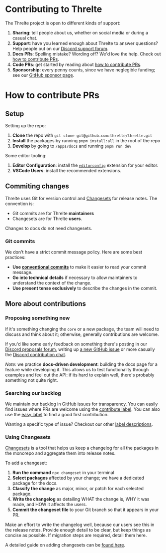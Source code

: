 # Contributing to Threlte

The Threlte project is open to different kinds of support:

1. **Sharing**: tell people about us, whether on social media or during a
   casual chat.
2. **Support**: have you learned enough about Threlte to answer questions? Help
   people out on our [Discord support
   forum](https://discord.com/channels/985983540804091964/1031843197963477002).
3. **Docs PRs**: Spelling mistake? Wording off? We'd love the help. Check out
   [how to contribute PRs](#how-to-contribute-prs).
4. **Code PRs**: get started by reading about [how to contribute
   PRs](#how-to-contribute-prs).
5. **Sponsorship**: every penny counts, since we have neglegible funding; see
   our [GitHub sponsor page](https://github.com/sponsors/grischaerbe).

# How to contribute PRs

## Setup

Setting up the repo:

1. **Clone** the repo with `git clone git@github.com:threlte/threlte.git`
2. **Install** the packages by running `pnpm install:all` in the root of the
   repo
3. **Develop** by going to `/apps/docs` and running `pnpm run dev`

Some editor tooling:

1. **Editor Configuration**: install the
   [`editorconfig`](https://editorconfig.org/) extension for your editor.
2. **VSCode Users**: install the recommended extensions.

## Commiting changes

Threlte uses Git for version control and
[Changesets](https://github.com/changesets/changesets) for release notes. The
convention is:

- Git commits are for Threlte **maintainers**
- Changesets are for Threlte **users**.

Changes to docs do not need changesets.

### Git commits

We don't have a strict commit message policy. Here are some best practices:

- **Use [conventional
  commits](https://www.conventionalcommits.org/en/v1.0.0/)** to make it easier
  to read your commit message.
- **Go into technical details** if necessary to allow maintainers to understand
  the context of the change.
- **Use present tense exclusively** to describe the changes in the commit.

## More about contributions

### Proposing something new

If it's something changing the `core` or a new package, the team will need to
discuss and think about it; otherwise, generally contributions are welcome.

If you'd like some early feedback on something there's posting in our [Discord
proposals
forum](https://discord.com/channels/985983540804091964/1098301342239432784),
writing up [a new GitHub
issue](https://github.com/threlte/threlte/issues/new/choose) or more casually
the [Discord contribution
chat](https://discord.com/channels/985983540804091964/986233334747254854).

_Note:_ we practice **docs-driven development**: building the docs page for a
feature while developing it. This allows us to test functionality through
examples and feel out the API: if its hard to explain well, there's probably
something not quite right.

### Searching our backlog

We maintain our backlog in GitHub issues for transparency. You can easily find
issues where PRs are welcome using the [contribute
label](https://github.com/threlte/threlte/issues?q=is%3Aissue+is%3Aopen+label%3Acontribute).
You can also use the [easy
label](https://github.com/threlte/threlte/issues?q=is%3Aissue+is%3Aopen+label%3Acontribute+label%3Aeasy)
to find a good first contribution.

Wanting a specific type of issue? Checkout our other [label
descriptions](https://github.com/threlte/threlte/labels).

### Using Changesets

[Changesets](https://github.com/changesets/changesets) is a tool that helps us
keep a changelog for all the packages in the monorepo and aggregate them into
release notes.

To add a changeset:

1. **Run the command** `npx changeset` in your terminal
2. **Select packages** affected by your change; we have a dedicated package for
   the docs.
3. **Classify the change** as major, minor, or patch for each selected package.
4. **Write the changelog** as detailing WHAT the change is, WHY it was made,
   and HOW it affects the users.
5. **Commit the changeset file** to your Git branch so that it appears in your
   PR.

Make an effort to write the changelog well, because our users see this in the
release notes. Provide enough detail to be clear, but keep things as concise as
possible. If migration steps are required, detail them here.

A detailed guide on adding changesets can be [found
here](https://github.com/changesets/changesets/blob/main/docs/adding-a-changeset.md).
